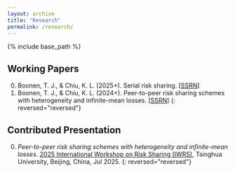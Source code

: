 ```yaml
---
layout: archive
title: "Research"
permalink: /research/
---
```


{% include base_path %}

## Working Papers
0. Boonen, T. J., & Chiu, K. L. (2025+). Serial risk sharing. [[SSRN](https://papers.ssrn.com/abstract=5373316)]
0. Boonen, T. J., & Chiu, K. L. (2024+). Peer-to-peer risk sharing schemes with heterogeneity and infinite-mean losses. [[SSRN](https://papers.ssrn.com/abstract=5013193)]
{: reversed="reversed"}

## Contributed Presentation
0. _Peer-to-peer risk sharing schemes with heterogeneity and infinite-mean losses_. [2025 International Workshop on Risk Sharing (IWRS)](https://www.keaipublishing.com/en/journals/risk-sciences/event/2025-international-workshop-on-risk-sharing-iwrs/), Tsinghua University, Beijing, China, Jul 2025.
{: reversed="reversed"}

